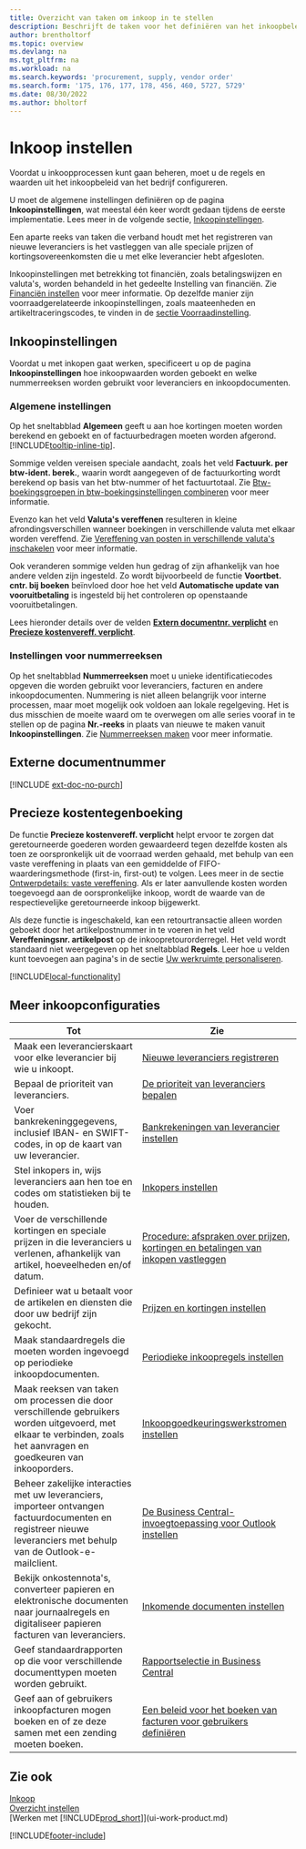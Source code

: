 ```yaml
---
title: Overzicht van taken om inkoop in te stellen
description: Beschrijft de taken voor het definiëren van het inkoopbeleid van uw bedrijf en het instellen van uw inkoopprocessen.
author: brentholtorf
ms.topic: overview
ms.devlang: na
ms.tgt_pltfrm: na
ms.workload: na
ms.search.keywords: 'procurement, supply, vendor order'
ms.search.form: '175, 176, 177, 178, 456, 460, 5727, 5729'
ms.date: 08/30/2022
ms.author: bholtorf
---
```

# <a name="setting-up-purchasing"></a>Inkoop instellen

Voordat u inkoopprocessen kunt gaan beheren, moet u de regels en waarden uit het inkoopbeleid van het bedrijf configureren.

U moet de algemene instellingen definiëren op de pagina **Inkoopinstellingen**, wat meestal één keer wordt gedaan tijdens de eerste implementatie. Lees meer in de volgende sectie, [Inkoopinstellingen](#purchases-and-payables-setup).

Een aparte reeks van taken die verband houdt met het registreren van nieuwe leveranciers is het vastleggen van alle speciale prijzen of kortingsovereenkomsten die u met elke leverancier hebt afgesloten.

Inkoopinstellingen met betrekking tot financiën, zoals betalingswijzen en valuta's, worden behandeld in het gedeelte Instelling van financiën. Zie [Financiën instellen](finance-setup-finance.md) voor meer informatie. Op dezelfde manier zijn voorraadgerelateerde inkoopinstellingen, zoals maateenheden en artikeltraceringscodes, te vinden in de [sectie Voorraadinstelling](inventory-setup-inventory.md).

## <a name="purchases-and-payables-setup"></a>Inkoopinstellingen

Voordat u met inkopen gaat werken, specificeert u op de pagina **Inkoopinstellingen** hoe inkoopwaarden worden geboekt en welke nummerreeksen worden gebruikt voor leveranciers en inkoopdocumenten.

### <a name="general-settings"></a>Algemene instellingen

Op het sneltabblad **Algemeen** geeft u aan hoe kortingen moeten worden berekend en geboekt en of factuurbedragen moeten worden afgerond. [!INCLUDE[tooltip-inline-tip](includes/tooltip-inline-tip_md.md)].

Sommige velden vereisen speciale aandacht, zoals het veld **Factuurk. per btw-ident. berek.**, waarin wordt aangegeven of de factuurkorting wordt berekend op basis van het btw-nummer of het factuurtotaal. Zie [Btw-boekingsgroepen in btw-boekingsinstellingen combineren](finance-setup-vat.md#combine-vat-posting-groups-in-vat-posting-setups) voor meer informatie.

Evenzo kan het veld **Valuta's vereffenen** resulteren in kleine afrondingsverschillen wanneer boekingen in verschillende valuta met elkaar worden vereffend. Zie [Vereffening van posten in verschillende valuta's inschakelen](finance-how-enable-application-ledger-entries-different-currencies.md) voor meer informatie.

Ook veranderen sommige velden hun gedrag of zijn afhankelijk van hoe andere velden zijn ingesteld. Zo wordt bijvoorbeeld de functie **Voortbet. cntr. bij boeken** beïnvloed door hoe het veld **Automatische update van vooruitbetaling** is ingesteld bij het controleren op openstaande vooruitbetalingen.

Lees hieronder details over de velden [**Extern documentnr. verplicht**](#external-document-number) en [**Precieze kostenvereff. verplicht**](#exact-cost-reversing).

### <a name="number-series-settings"></a>Instellingen voor nummerreeksen

Op het sneltabblad **Nummerreeksen** moet u unieke identificatiecodes opgeven die worden gebruikt voor leveranciers, facturen en andere inkoopdocumenten. Nummering is niet alleen belangrijk voor interne processen, maar moet mogelijk ook voldoen aan lokale regelgeving. Het is dus misschien de moeite waard om te overwegen om alle series vooraf in te stellen op de pagina **Nr.-reeks** in plaats van nieuwe te maken vanuit **Inkoopinstellingen**. Zie [Nummerreeksen maken](ui-create-number-series.md) voor meer informatie.

## <a name="external-document-number"></a>Externe documentnummer

[!INCLUDE [ext-doc-no-purch](includes/ext-doc-no-purch.md)]

## <a name="exact-cost-reversing"></a>Precieze kostentegenboeking

De functie **Precieze kostenvereff. verplicht** helpt ervoor te zorgen dat geretourneerde goederen worden gewaardeerd tegen dezelfde kosten als toen ze oorspronkelijk uit de voorraad werden gehaald, met behulp van een vaste vereffening in plaats van een gemiddelde of FIFO-waarderingsmethode (first-in, first-out) te volgen. Lees meer in de sectie [Ontwerpdetails: vaste vereffening](design-details-item-application.md#fixed-application). Als er later aanvullende kosten worden toegevoegd aan de oorspronkelijke inkoop, wordt de waarde van de respectievelijke geretourneerde inkoop bijgewerkt.

Als deze functie is ingeschakeld, kan een retourtransactie alleen worden geboekt door het artikelpostnummer in te voeren in het veld **Vereffeningsnr. artikelpost** op de inkoopretourorderregel. Het veld wordt standaard niet weergegeven op het sneltabblad **Regels**. Leer hoe u velden kunt toevoegen aan pagina's in de sectie [Uw werkruimte personaliseren](ui-personalization-user.md#to-start-personalizing-a-page-through-the-personalizing-banner).

[!INCLUDE[local-functionality](includes/local-functionality.md)]

## <a name="more-purchasing-setups"></a>Meer inkoopconfiguraties

| Tot | Zie |
| --- | --- |
| Maak een leverancierskaart voor elke leverancier bij wie u inkoopt. |[Nieuwe leveranciers registreren](purchasing-how-register-new-vendors.md) |
| Bepaal de prioriteit van leveranciers. |[De prioriteit van leveranciers bepalen](purchasing-how-prioritize-vendors.md) |
| Voer bankrekeninggegevens, inclusief IBAN- en SWIFT-codes, in op de kaart van uw leverancier. | [Bankrekeningen van leverancier instellen](purchasing-how-set-up-vendors-bank-accounts.md) |
| Stel inkopers in, wijs leveranciers aan hen toe en codes om statistieken bij te houden. |[Inkopers instellen](purchasing-how-setup-purchasers.md) |
| Voer de verschillende kortingen en speciale prijzen in die leveranciers u verlenen, afhankelijk van artikel, hoeveelheden en/of datum. |[Procedure: afspraken over prijzen, kortingen en betalingen van inkopen vastleggen](purchasing-how-record-purchase-price-discount-payment-agreements.md) |
| Definieer wat u betaalt voor de artikelen en diensten die door uw bedrijf zijn gekocht.  | [Prijzen en kortingen instellen](across-prices-and-discounts.md) |
| Maak standaardregels die moeten worden ingevoegd op periodieke inkoopdocumenten. | [Periodieke inkoopregels instellen](purchasing-how-work-recurring-purchase-lines.md) |
| Maak reeksen van taken om processen die door verschillende gebruikers worden uitgevoerd, met elkaar te verbinden, zoals het aanvragen en goedkeuren van inkooporders. | [Inkoopgoedkeuringswerkstromen instellen](across-set-up-workflows.md) |
| Beheer zakelijke interacties met uw leveranciers, importeer ontvangen factuurdocumenten en registreer nieuwe leveranciers met behulp van de Outlook-e-mailclient. | [De Business Central-invoegtoepassing voor Outlook instellen](admin-outlook.md) |
| Bekijk onkostennota's, converteer papieren en elektronische documenten naar journaalregels en digitaliseer papieren facturen van leveranciers. | [Inkomende documenten instellen](across-how-setup-income-documents.md) |
| Geef standaardrapporten op die voor verschillende documenttypen moeten worden gebruikt. |[Rapportselectie in Business Central](across-report-selections.md)|
|Geef aan of gebruikers inkoopfacturen mogen boeken en of ze deze samen met een zending moeten boeken. |[Een beleid voor het boeken van facturen voor gebruikers definiëren](admin-setup-invoice-posting-policy.md)|

## <a name="see-also"></a>Zie ook

[Inkoop](purchasing-manage-purchasing.md)  
[Overzicht instellen](setup.md)  
[Werken met [!INCLUDE[prod_short](includes/prod_short.md)]](ui-work-product.md)

[!INCLUDE[footer-include](includes/footer-banner.md)]

